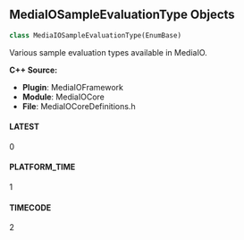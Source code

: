 ## MediaIOSampleEvaluationType Objects

```python
class MediaIOSampleEvaluationType(EnumBase)
```

Various sample evaluation types available in MediaIO.

**C++ Source:**

- **Plugin**: MediaIOFramework
- **Module**: MediaIOCore
- **File**: MediaIOCoreDefinitions.h

<a id="unreal.MediaIOSampleEvaluationType.LATEST"></a>

#### LATEST

0

<a id="unreal.MediaIOSampleEvaluationType.PLATFORM_TIME"></a>

#### PLATFORM_TIME

1

<a id="unreal.MediaIOSampleEvaluationType.TIMECODE"></a>

#### TIMECODE

2

<a id="unreal.MediaIOInterlaceFieldOrder"></a>